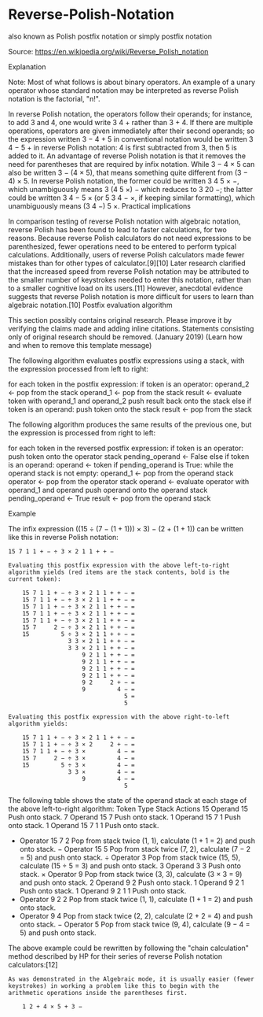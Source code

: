 # Reverse-Polish-Notation
also known as Polish postfix notation or simply postfix notation

Source: https://en.wikipedia.org/wiki/Reverse_Polish_notation

Explanation

Note: Most of what follows is about binary operators. An example of a unary operator whose standard notation may be interpreted as reverse Polish notation is the factorial, "n!".

In reverse Polish notation, the operators follow their operands; for instance, to add 3 and 4, one would write 3 4 + rather than 3 + 4. If there are multiple operations, operators are given immediately after their second operands; so the expression written 3 − 4 + 5 in conventional notation would be written 3 4 − 5 + in reverse Polish notation: 4 is first subtracted from 3, then 5 is added to it. An advantage of reverse Polish notation is that it removes the need for parentheses that are required by infix notation. While 3 − 4 × 5 can also be written 3 − (4 × 5), that means something quite different from (3 − 4) × 5. In reverse Polish notation, the former could be written 3 4 5 × −, which unambiguously means 3 (4 5 ×) − which reduces to 3 20 −; the latter could be written 3 4 − 5 × (or 5 3 4 − ×, if keeping similar formatting), which unambiguously means (3 4 −) 5 ×.
Practical implications

In comparison testing of reverse Polish notation with algebraic notation, reverse Polish has been found to lead to faster calculations, for two reasons. Because reverse Polish calculators do not need expressions to be parenthesized, fewer operations need to be entered to perform typical calculations. Additionally, users of reverse Polish calculators made fewer mistakes than for other types of calculator.[9][10] Later research clarified that the increased speed from reverse Polish notation may be attributed to the smaller number of keystrokes needed to enter this notation, rather than to a smaller cognitive load on its users.[11] However, anecdotal evidence suggests that reverse Polish notation is more difficult for users to learn than algebraic notation.[10]
Postfix evaluation algorithm
	
This section possibly contains original research. Please improve it by verifying the claims made and adding inline citations. Statements consisting only of original research should be removed. (January 2019) (Learn how and when to remove this template message)

The following algorithm evaluates postfix expressions using a stack, with the expression processed from left to right:

for each token in the postfix expression:
  if token is an operator:
    operand_2 ← pop from the stack
    operand_1 ← pop from the stack
    result ← evaluate token with operand_1 and operand_2
    push result back onto the stack
  else if token is an operand:
    push token onto the stack
result ← pop from the stack

The following algorithm produces the same results of the previous one, but the expression is processed from right to left:

for each token in the reversed postfix expression:
  if token is an operator:
    push token onto the operator stack
    pending_operand ← False
  else if token is an operand:
    operand ← token
    if pending_operand is True:
      while the operand stack is not empty:
        operand_1 ← pop from the operand stack
        operator ← pop from the operator stack
        operand ← evaluate operator with operand_1 and operand
    push operand onto the operand stack
    pending_operand ← True
result ← pop from the operand stack

Example

The infix expression ((15 ÷ (7 − (1 + 1))) × 3) − (2 + (1 + 1)) can be written like this in reverse Polish notation:

    15 7 1 1 + − ÷ 3 × 2 1 1 + + −

    Evaluating this postfix expression with the above left-to-right algorithm yields (red items are the stack contents, bold is the current token):

		15 7 1 1 + − ÷ 3 × 2 1 1 + + − =
		15 7 1 1 + − ÷ 3 × 2 1 1 + + − =
		15 7 1 1 + − ÷ 3 × 2 1 1 + + − =
		15 7 1 1 + − ÷ 3 × 2 1 1 + + − =
		15 7 1 1 + − ÷ 3 × 2 1 1 + + − =
		15 7     2 − ÷ 3 × 2 1 1 + + − =
		15         5 ÷ 3 × 2 1 1 + + − =
		             3 3 × 2 1 1 + + − =
		             3 3 × 2 1 1 + + − =
		                 9 2 1 1 + + − =
		                 9 2 1 1 + + − =
		                 9 2 1 1 + + − =
		                 9 2 1 1 + + − =
		                 9 2     2 + − =
		                 9         4 − =
		                             5 =
		                             5
		
    Evaluating this postfix expression with the above right-to-left algorithm yields:

		15 7 1 1 + − ÷ 3 × 2 1 1 + + − =
		15 7 1 1 + − ÷ 3 × 2     2 + − =
		15 7 1 1 + − ÷ 3 ×         4 − =
		15 7     2 − ÷ 3 ×         4 − =
		15         5 ÷ 3 ×         4 − =
		             3 3 ×         4 − =
		                 9         4 − =
		                             5

The following table shows the state of the operand stack at each stage of the above left-to-right algorithm:
Token 	Type 	Stack 	Actions
15 	Operand 	15 	Push onto stack.
7 	Operand 	15 7 	Push onto stack.
1 	Operand 	15 7 1 	Push onto stack.
1 	Operand 	15 7 1 1 	Push onto stack.
+ 	Operator 	15 7 2 	Pop from stack twice (1, 1), calculate (1 + 1 = 2) and push onto stack.
− 	Operator 	15 5 	Pop from stack twice (7, 2), calculate (7 − 2 = 5) and push onto stack.
÷ 	Operator 	3 	Pop from stack twice (15, 5), calculate (15 ÷ 5 = 3) and push onto stack.
3 	Operand 	3 3 	Push onto stack.
× 	Operator 	9 	Pop from stack twice (3, 3), calculate (3 × 3 = 9) and push onto stack.
2 	Operand 	9 2 	Push onto stack.
1 	Operand 	9 2 1 	Push onto stack.
1 	Operand 	9 2 1 1 	Push onto stack.
+ 	Operator 	9 2 2 	Pop from stack twice (1, 1), calculate (1 + 1 = 2) and push onto stack.
+ 	Operator 	9 4 	Pop from stack twice (2, 2), calculate (2 + 2 = 4) and push onto stack.
− 	Operator 	5 	Pop from stack twice (9, 4), calculate (9 − 4 = 5) and push onto stack.

The above example could be rewritten by following the "chain calculation" method described by HP for their series of reverse Polish notation calculators:[12]

    As was demonstrated in the Algebraic mode, it is usually easier (fewer keystrokes) in working a problem like this to begin with the arithmetic operations inside the parentheses first.

        1 2 + 4 × 5 + 3 −

